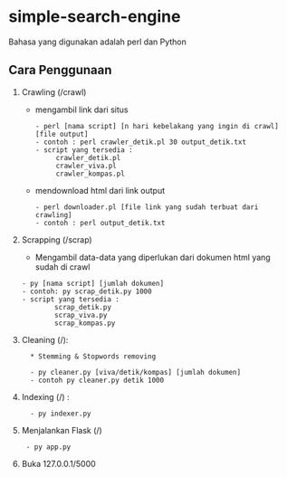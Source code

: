 # simple-search-engine

Bahasa yang digunakan adalah perl dan Python

## Cara Penggunaan
1. Crawling (/crawl)
    * mengambil link dari situs
    
          - perl [nama script] [n hari kebelakang yang ingin di crawl] [file output]
          - contoh : perl crawler_detik.pl 30 output_detik.txt
          - script yang tersedia : 
               crawler_detik.pl
               crawler_viva.pl
               crawler_kompas.pl
           
          
    * mendownload html dari link output
    
          - perl downloader.pl [file link yang sudah terbuat dari crawling]
          - contoh : perl output_detik.txt
          
2. Scrapping (/scrap) 
   
      * Mengambil data-data yang diperlukan dari dokumen html yang sudah di crawl
      
       - py [nama script] [jumlah dokumen]
       - contoh: py scrap_detik.py 1000
       - script yang tersedia : 
               scrap_detik.py
               scrap_viva.py
               scrap_kompas.py
           
   
3. Cleaning (/):
         
         * Stemming & Stopwords removing
         
         - py cleaner.py [viva/detik/kompas] [jumlah dokumen]
         - contoh py cleaner.py detik 1000
  
4. Indexing (/) :

         - py indexer.py
    
5.  Menjalankan Flask (/)

         - py app.py
    
6. Buka 127.0.0.1/5000
     
              
  
